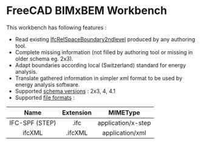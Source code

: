 # FreeCAD BIMxBEM Workbench
This workbench has following features :
* Read existing [IfcRelSpaceBoundary2ndlevel][1] produced by any authoring tool.
* Complete missing information (not filled by authoring tool or missing in older schema eg. 2x3).
* Adapt boundaries according local (Switzerland) standard for energy analysis.
* Translate gathered information in simpler xml format to be used by energy analysis software.
* Supported [schema versions][2] : 2x3, 4, 4.1
* Supported [file formats][3] :

| Name           | Extension | MIMEType           |
| :-------------:| :-------: | :----------------: |
| IFC-SPF (STEP) | .ifc      | application/x-step |
| ifcXML         | .ifcXML   | application/xml    |

[1]: https://standards.buildingsmart.org/IFC/RELEASE/IFC4_1/FINAL/HTML/link/ifcrelspaceboundary2ndlevel.htm "IfcRelSpaceBoundary2ndlevel"
[2]: https://technical.buildingsmart.org/standards/ifc/ifc-schema-specifications/ "Ifc schema versions"
[3]: https://technical.buildingsmart.org/standards/ifc/ifc-formats/ "Ifc file formats"